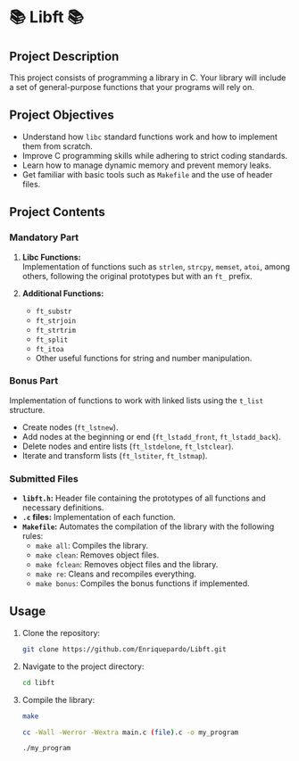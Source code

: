  # 📚 Libft 📚

## Project Description

This project consists of programming a library in C. Your library will include a set of general-purpose functions that your programs will rely on.

## Project Objectives

- Understand how `libc` standard functions work and how to implement them from scratch.
- Improve C programming skills while adhering to strict coding standards.
- Learn how to manage dynamic memory and prevent memory leaks.
- Get familiar with basic tools such as `Makefile` and the use of header files.

## Project Contents

### Mandatory Part

1. **Libc Functions:**  
   Implementation of functions such as `strlen`, `strcpy`, `memset`, `atoi`, among others, following the original prototypes but with an `ft_` prefix.

2. **Additional Functions:**
   - `ft_substr`
   - `ft_strjoin`
   - `ft_strtrim`
   - `ft_split`
   - `ft_itoa`
   - Other useful functions for string and number manipulation.

### Bonus Part

Implementation of functions to work with linked lists using the `t_list` structure.

- Create nodes (`ft_lstnew`).
- Add nodes at the beginning or end (`ft_lstadd_front`, `ft_lstadd_back`).
- Delete nodes and entire lists (`ft_lstdelone`, `ft_lstclear`).
- Iterate and transform lists (`ft_lstiter`, `ft_lstmap`).

### Submitted Files

- **`libft.h`:** Header file containing the prototypes of all functions and necessary definitions.
- **`.c` files:** Implementation of each function.
- **`Makefile`:** Automates the compilation of the library with the following rules:
  - `make all`: Compiles the library.
  - `make clean`: Removes object files.
  - `make fclean`: Removes object files and the library.
  - `make re`: Cleans and recompiles everything.
  - `make bonus`: Compiles the bonus functions if implemented.

## Usage

1. Clone the repository:
   ```bash
   git clone https://github.com/Enriquepardo/Libft.git

2. Navigate to the project directory:
   ```bash
   cd libft
3. Compile the library:
   ```bash
   make
   ```
   ```bash
   cc -Wall -Werror -Wextra main.c (file).c -o my_program
   ```
   ```
   ./my_program
   ```

